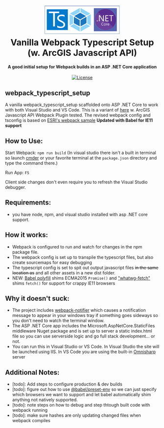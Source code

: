 <h1 align="center">
<img src="https://raw.githubusercontent.com/ryansutc/webpack_typescript_setup_warcgis/master/doc/blob/vanilla_ts_webpack.png" alt="logo" width="50%">
    <br>
        Vanilla Webpack Typescript Setup (w. ArcGIS Javascript API)
    <br>
  <h4 align="center">A good initial setup for Webpack builds in an ASP .NET Core application</h4>
</h1>

<p align="center">
  <a href="https://github.com/ryansutc/webpack_typescript_setup/blob/master/LICENSE">
    <img src="https://img.shields.io/npm/l/express.svg?maxAge=2592000&style=flat-square"
         alt="License">
  </a>
</p>

## webpack_typescript_setup
A vanilla webpack_typescript_setup scaffolded onto ASP .NET Core to work with both Visual Studio and VS Code. This is a variant of [here](https://raw.githubusercontent.com/ryansutc/webpack_typescript_setup/) w. ArcGIS Javascript API Webpack Plugin tested. The revised webpack config and tsconfig is based on [ESRI's webpack sample](https://github.com/Esri/jsapi-resources/tree/master/4.x/webpack)
**Updated with Babel for IE11 support**

## How to Use:

Start Webpack:
``npm run build``
(In visual studio there isn't a built in terminal so launch [cmder](https://cmder.net/) or your favorite terminal at the ```package.json``` directory and type the command there.)

Run App:
```F5```

Client side changes don't even require you to refresh the Visual Studio debugger.

## Requirements:
- you have node, npm, and visual studio installed with asp .NET core support.

## How it works:

- Webpack is configured to run and watch for changes in the npm package file.
- The webpack config is set up to transpile the typescript files, but also create sourcemaps for easy debugging
- The typescript config is set to spit out output javascript files ~~in the same location as~~ and all other assets in a new dist folder.
- NEW: [Babel polyfill](https://babeljs.io/docs/en/babel-polyfill/) shims ECMA2015 ```Promise()``` and ["whatwg-fetch"](https://www.npmjs.com/package/whatwg-fetch) shims ```fetch()``` for support for crappy IE11 browsers

## Why it doesn't suck:
- The project includes [webpack-notifier](https://www.npmjs.com/package/webpack-notifier) which causes a notification message to appear in your windows tray if something goes sideways so you don't need to watch the terminal window.
- The ASP .NET Core app includes the Microsoft.AspNetCore.StaticFiles middleware Nuget package and is set up to server a static index.html file so you can use serverside logic and go full stack development... or not.
- You can run this in Visual Studio or VS Code. In Visual Studio the site will be launched using IIS. In VS Code you are using the built-in [Omnisharp](https://www.omnisharp.net/) server


## Additional Notes:
- [todo]:  Add steps to configure production & dev builds
- [todo]: figure out how to use [@babel/preset-env](https://babeljs.io/docs/en/next/babel-preset-env.html) so we can just specify which browsers we want to support and let babel automatically shim anything not natively supported.
- [todo]: note steps on how to debug and step thtough built code with webpack running
- [todo]: make sure hashes are only updating changed files when webpack compiles